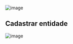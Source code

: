 ![image](https://github.com/Lilianvieiramoura/SantanderCoders24/assets/107009862/6802bc1e-e027-4ba6-b156-d9dcfc1b3d5f)

## Cadastrar entidade
![image](https://github.com/Lilianvieiramoura/SantanderCoders24/assets/107009862/b058fed0-6ba6-4f97-912a-352fa07c5e12)
